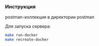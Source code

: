 ### Инструкция
postman-коллекция в директории postman 

Для запуска сервера:
```sh
make run-docker
make recreate-docker
```

